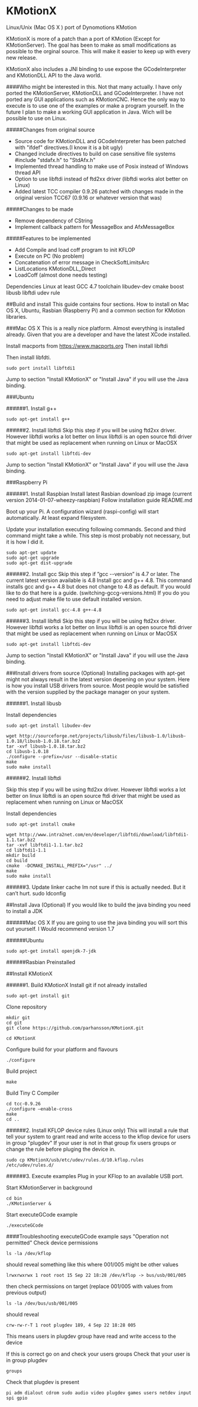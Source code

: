 KMotionX
========

Linux/Unix (Mac OS X ) port of Dynomotions KMotion

KMotionX is more of a patch than a port of KMotion (Except for KMotionServer). The goal has been to make as small modifications as possible to the orginal source. This will make it easier to keep up with every new release.

KMotionX also includes a JNI binding to use expose the GCodeInterpreter and KMotionDLL API to the Java world.

####Who might be interested in this.
Not that many actually. I have only ported the KMotionServer, KMotionDLL and GCodeInterpreter. I have not ported any GUI applications such as KMotionCNC. Hence the only way to execute is to use one of the examples or make a program yourself.
In the future I plan to make a working GUI application in Java. Wich will be possible to use on Linux.


#####Changes from original source
- Source code for KMotionDLL and GCodeInterpreter has been patched with "ifdef" directives.(I know it is a bit ugly)
- Changed include directives to build on case sensitive file systems #include "stdafx.h" to "StdAfx.h"
- Implemented thread handling to make use of Posix instead of Windows thread API
- Option to use libftdi instead of ftd2xx driver (libftdi works alot better on Linux)
- Added latest TCC compiler 0.9.26 patched with changes made in the original version TCC67 (0.9.16 or whatever version that was)

#####Changes to be made
- Remove dependency of CString
- Implement callback pattern for MessageBox and AfxMessageBox


#####Features to be implemented
- Add Compile and load coff program to init KFLOP
- Execute on PC (No problem)
- Concatenation of error message in CheckSoftLimitsArc
- ListLocations KMotionDLL_Direct
- LoadCoff (almost done needs testing)


Dependencies
Linux at least GCC 4.7 toolchain
libudev-dev
cmake
boost
libusb
libftdi
udev rule


##Build and install
This guide contains four sections. How to install on Mac OS X, Ubuntu, Rasbian (Raspberry Pi) and a common section for KMotion libraries.

###Mac OS X
This is a really nice platform. Almost everything is installed already. Given that you are a developer and have the latest XCode installed.

Install macports from https://www.macports.org
Then install libftdi

Then install libfdti.
```
sudo port install libftdi1
```
Jump to section "Install KMotionX" or "Install Java" if you will use the Java binding.


###Ubuntu

######1. Install g++
```
sudo apt-get install g++
```
######2. Install libftdi
Skip this step if you will be using ftd2xx driver. However libftdi works a lot better on linux libftdi is an open source ftdi driver that might be used as replacement when running on Linux or MacOSX
```
sudo apt-get install libftdi-dev
```
Jump to section "Install KMotionX" or "Install Java" if you will use the Java binding.

###Raspberry Pi

######1. Install Raspbian
Install latest Rasbian download zip image (current version 2014-01-07-wheezy-raspbian)
Follow installation guide README.md

Boot up your Pi.  A configuration wizard (raspi-config) will start automatically.  At least expand filesystem.

Update your installation executing following commands. Second and third command might take a while. This step is most probably not necessary, but it is how I did it.
```
sudo apt-get update
sudo apt-get upgrade
sudo apt-get dist-upgrade 
```

######2. Install gcc
Skip this step if ”gcc --version” is 4.7 or later. The current latest version available is 4.8
Install gcc and g++ 4.8. This command installs gcc and g++ 4.8 but does not change to 4.8 as default. If you would like to do that here is a guide. (switching-gccg-versions.html) If you do you need to adjust make file to use default installed version.
```
sudo apt-get install gcc-4.8 g++-4.8
```
######3. Install libftdi
Skip this step if you will be using ftd2xx driver. However libftdi works a lot better on linux libftdi is an open source ftdi driver that might be used as replacement when running on Linux or MacOSX
```
sudo apt-get install libftdi-dev
```
Jump to section "Install KMotionX" or "Install Java" if you will use the Java binding.

###Install drivers from source (Optional)
Installing packages with apt-get might not always result in the latest version depening on your system.
Here is how you install USB drivers from source. Most people would be satisfied with the version supplied by the package manager on your system.

######1. Install libusb

Install dependencies
```
sudo apt-get install libudev-dev
```

```
wget http://sourceforge.net/projects/libusb/files/libusb-1.0/libusb-1.0.18/libusb-1.0.18.tar.bz2
tar -xvf libusb-1.0.18.tar.bz2
cd libusb-1.0.18
./configure --prefix=/usr --disable-static
make
sudo make install
```

######2. Install libftdi

Skip this step if you will be using ftd2xx driver. However libftdi works a lot better on linux libftdi is an open source ftdi driver that might be used as replacement when running on Linux or MacOSX

Install dependencies
```
sudo apt-get install cmake
```
```
wget http://www.intra2net.com/en/developer/libftdi/download/libftdi1-1.1.tar.bz2
tar -xvf libftdi1-1.1.tar.bz2
cd libftdi1-1.1
mkdir build
cd build
cmake  -DCMAKE_INSTALL_PREFIX="/usr" ../
make
sudo make install
```

######3. Update linker cache
Im not sure if this is actually needed. But it can’t hurt.
sudo ldconfig

##Install Java (Optional)
If you would like to build the java binding you need to install a JDK

######Mac OS X
If you are going to use the java binding you will sort this out yourself. I Would recommend version 1.7

######Ubuntu 
```
sudo apt-get install openjdk-7-jdk
```

######Rasbian
Preinstalled


##Install KMotionX

######1. Build KMotionX
Install git if not already installed
```
sudo apt-get install git
```

Clone repository
```
mkdir git
cd git
git clone https://github.com/parhansson/KMotionX.git
```

```
cd KMotionX
```
Configure build for your platform and flavours
```
./configure
```
Build project
```
make
```

Build Tiny C Compiler
```
cd tcc-0.9.26
./configure —enable-cross
make
cd ..
```

######2. Install KFLOP device rules (Linux only)
This will install a rule that tell your system to grant read and write access to the kflop device for users in group "plugdev"
If your user is not in that group fix users groups or change the rule before pluging the device in.
```
sudo cp KMotionX/usb/etc/udev/rules.d/10.kflop.rules /etc/udev/rules.d/
```

######3. Execute examples
Plug in your KFlop to an available USB port.

Start KMotionServer in background
```
cd bin
./KMotionServer &
```

Start executeGCode example
```
./executeGCode
```


####Troubleshooting
executeGCode example says "Operation not permitted"
  Check device permissions
```
ls -la /dev/kflop
```
should reveal something like this where 001/005 might be other values
```  
lrwxrwxrwx 1 root root 15 Sep 22 18:28 /dev/kflop -> bus/usb/001/005
```
then check permissions on target (replace 001/005 with values from previous output)
```
ls -la /dev/bus/usb/001/005
```
should reveal
```
crw-rw-r-T 1 root plugdev 189, 4 Sep 22 18:28 005
```
This means users in plugdev group have read and write access to the device

If this is correct go on and check your users groups
Check that your user is in group plugdev
```
groups
```
Check that plugdev is present
```
pi adm dialout cdrom sudo audio video plugdev games users netdev input spi gpio
```

